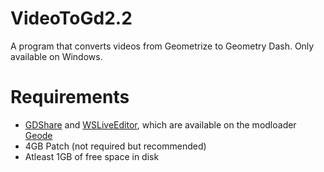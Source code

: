 # VideoToGd2.2
A program that converts videos from Geometrize to Geometry Dash. Only available on Windows.

# Requirements

- [GDShare](https://geode-sdk.org/mods/hjfod.gdshare/) and [WSLiveEditor](https://geode-sdk.org/mods/iandyhd3.wsliveeditor/), which are available on the modloader [Geode](https://geode-sdk.org)
- 4GB Patch (not required but recommended)
- Atleast 1GB of free space in disk
